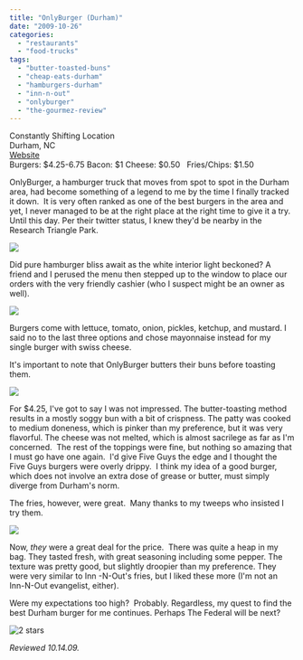 ```yaml
---
title: "OnlyBurger (Durham)"
date: "2009-10-26"
categories: 
  - "restaurants"
  - "food-trucks"
tags: 
  - "butter-toasted-buns"
  - "cheap-eats-durham"
  - "hamburgers-durham"
  - "inn-n-out"
  - "onlyburger"
  - "the-gourmez-review"
---
```


Constantly Shifting Location\
Durham, NC\
[Website](http://www.durhamcatering.com/onlyburger/)\
Burgers: $4.25-6.75  Bacon: $1  Cheese: $0.50   Fries/Chips: $1.50

OnlyBurger, a hamburger truck that moves from spot to spot in the Durham area, had become something of a legend to me by the time I finally tracked it down.  It is very often ranked as one of the best burgers in the area and yet, I never managed to be at the right place at the right time to give it a try.  Until this day. Per their twitter status, I knew they'd be nearby in the Research Triangle Park.

![](http://www.thegourmez.com/gourmez/photos/onlyburger001.jpg)

Did pure hamburger bliss await as the white interior light beckoned? A friend and I perused the menu then stepped up to the window to place our orders with the very friendly cashier (who I suspect might be an owner as well).

![](http://www.thegourmez.com/gourmez/photos/onlyburger002.jpg)

Burgers come with lettuce, tomato, onion, pickles, ketchup, and mustard. I said no to the last three options and chose mayonnaise instead for my single burger with swiss cheese.

It's important to note that OnlyBurger butters their buns before toasting them.

![](http://www.thegourmez.com/gourmez/photos/onlyburger006.jpg)

For $4.25, I've got to say I was not impressed. The butter-toasting method results in a mostly soggy bun with a bit of crispness. The patty was cooked to medium doneness, which is pinker than my preference, but it was very flavorful. The cheese was not melted, which is almost sacrilege as far as I'm concerned.  The rest of the toppings were fine, but nothing so amazing that I must go have one again.  I'd give Five Guys the edge and I thought the Five Guys burgers were overly drippy.  I think my idea of a good burger, which does not involve an extra dose of grease or butter, must simply diverge from Durham's norm.

The fries, however, were great.  Many thanks to my tweeps who insisted I try them.

![](http://www.thegourmez.com/gourmez/photos/onlyburger004.jpg)

Now, _they_ were a great deal for the price.  There was quite a heap in my bag. They tasted fresh, with great seasoning including some pepper. The texture was pretty good, but slightly droopier than my preference. They were very similar to Inn -N-Out's fries, but I liked these more (I'm not an Inn-N-Out evangelist, either).

Were my expectations too high?  Probably. Regardless, my quest to find the best Durham burger for me continues. Perhaps The Federal will be next?

![2 stars](http://s3.amazonaws.com/thegourmez-wpmedia/2009/02/rating_chicken11.gif "rating_chicken11")

_Reviewed 10.14.09._
